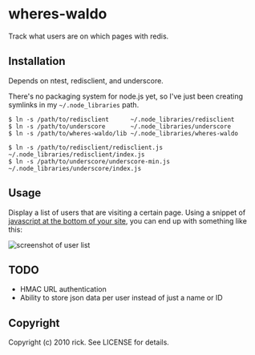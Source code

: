 # wheres-waldo

Track what users are on which pages with redis.

## Installation

Depends on ntest, redisclient, and underscore.

There's no packaging system for node.js yet, so I've just been creating symlinks
in my `~/.node_libraries` path.

    $ ln -s /path/to/redisclient      ~/.node_libraries/redisclient
    $ ln -s /path/to/underscore       ~/.node_libraries/underscore
    $ ln -s /path/to/wheres-waldo/lib ~/.node_libraries/wheres-waldo

    $ ln -s /path/to/redisclient/redisclient.js   ~/.node_libraries/redisclient/index.js
    $ ln -s /path/to/underscore/underscore-min.js ~/.node_libraries/underscore/index.js

## Usage

Display a list of users that are visiting a certain page.  Using a snippet of [javascript at the bottom of your site](http://gist.github.com/279689), you can end up with something like this:

![screenshot of user list](http://img.skitch.com/20100118-py3rmqkfw51d4ra6im7ump6wyk.png)

## TODO

* HMAC URL authentication
* Ability to store json data per user instead of just a name or ID

## Copyright

Copyright (c) 2010 rick. See LICENSE for details.
